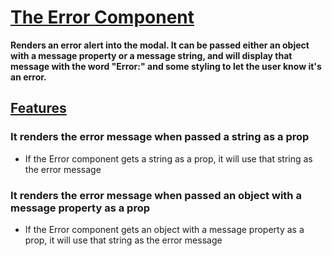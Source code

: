 # [The Error Component](Error.tsx)

**Renders an error alert into the modal. It can be passed either an object with a message property or a message string, and will display that message with the word "Error:" and some styling to let the user know it's an error.**

## [Features](Error.test.tsx)

### It renders the error message when passed a string as a prop

- If the Error component gets a string as a prop, it will use that string as the error message

### It renders the error message when passed an object with a message property as a prop

- If the Error component gets an object with a message property as a prop, it will use that string as the error message
